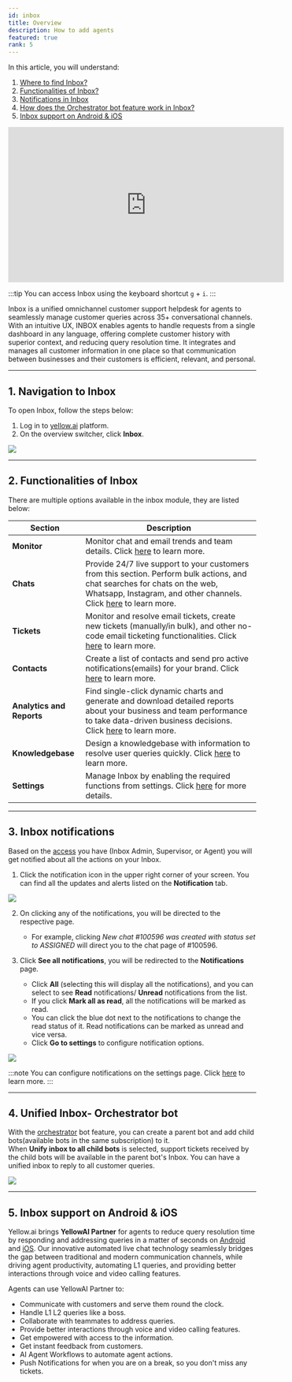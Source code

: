 ```yaml
---
id: inbox
title: Overview
description: How to add agents
featured: true
rank: 5
---
```



In this article, you will understand:
1. [Where to find Inbox?](#i1)
2. [Functionalities of Inbox?](#i2)
3. [Notifications in Inbox](#i4)
4. [How does the Orchestrator bot feature work in Inbox?](#i5)
5. [Inbox support on Android & iOS](#and_ios)


<iframe width="560" height="315" src="https://www.youtube.com/embed/UXM2-18QLds" title="YouTube video player" frameborder="0" allow="autoplay; clipboard-write; picture-in-picture" allowfullscreen></iframe>


:::tip
You can access Inbox using the keyboard shortcut `g` + `i`.
:::



Inbox is a unified omnichannel customer support helpdesk for agents to seamlessly manage customer queries across 35+ conversational channels. With an intuitive UX, INBOX enables agents to handle requests from a single dashboard in any language, offering complete customer history with superior context, and reducing query resolution time.
It integrates and manages all customer information in one place so that communication between businesses and their customers is efficient, relevant, and personal.


-----

## <a name="i1"></a>  1. Navigation to Inbox

To open Inbox, follow the steps below: 

1. Log in to [yellow.ai](https://cloud.yellow.ai/auth/login) platform.
2. On the overview switcher, click **Inbox**.

![](https://i.imgur.com/Brz9Pb5.png)


----

## <a name="i2"></a>  2. Functionalities of Inbox

There are multiple options available in the inbox module, they are listed below:


| Section | Description |
| -------- | -------- |
| **Monitor**     | Monitor chat and email trends and team details. Click [here](https://docs.yellow.ai/docs/platform_concepts/inbox/monitor) to learn more.    |
|**Chats**| Provide 24/7 live support to your customers from this section. Perform bulk actions, and chat searches for chats on the web, Whatsapp, Instagram, and other channels. Click [here](https://docs.yellow.ai/docs/platform_concepts/inbox/chats/getstartedwithlivechat) to learn more. |
|**Tickets**| Monitor and resolve email tickets, create new tickets (manually/in bulk), and other no-code email ticketing functionalities. Click [here](https://docs.yellow.ai/docs/platform_concepts/inbox/tickets/setupandconfig) to learn more.  |
|**Contacts**| Create a list of contacts and send pro active notifications(emails) for your brand. Click [here](https://docs.yellow.ai/docs/platform_concepts/inbox/contacts) to learn more. |
|**Analytics and Reports**| Find single-click dynamic charts and generate and download detailed reports about your business and team performance to take data-driven business decisions. Click [here](https://docs.yellow.ai/docs/platform_concepts/inbox/analytics-reports/analytics) to learn more.|
|**Knowledgebase**| Design a knowledgebase with information to resolve user queries quickly. Click [here](https://docs.yellow.ai/docs/platform_concepts/inbox/knowledge-base/kboverview) to learn more. |
|**Settings**| Manage Inbox by enabling the required functions from settings. Click [here](https://docs.yellow.ai/docs/platform_concepts/inbox/inbox-settings/team/agents) for more details. |

-------

## <a name="i4"></a>  3. Inbox notifications

Based on the [access](https://docs.yellow.ai/docs/platform_concepts/inbox/inbox_setup/supportagents) you have (Inbox Admin, Supervisor, or Agent) you will get notified about all the actions on your Inbox. 

1. Click the notification icon in the upper right corner of your screen. You can find all the updates and alerts listed on the **Notification** tab. 

![](https://i.imgur.com/6hs6g7s.png)

2. On clicking any of the notifications, you will be directed to the respective page.
    - For example, clicking *New chat #100596 was created with status set to ASSIGNED* will direct you to the chat page of #100596.

3. Click **See all notifications**, you will be redirected to the **Notifications** page.
    - Click **All** (selecting this will display all the notifications), and you can select to see **Read** notifications/ **Unread** notifications from the list.
    - If you click **Mark all as read**, all the notifications will be marked as read. 
    - You can click the blue dot next to the notifications to change the read status of it. Read notifications can be marked as unread and vice versa. 
    - Click **Go to settings** to configure notification options. 

![](https://i.imgur.com/3KOSLYg.png)


:::note
You can configure notifications on the settings page. Click [here](https://docs.yellow.ai/docs/platform_concepts/inbox/inbox-settings/account/notification) to learn more. 
:::


--------


## <a name="i5"></a> 4. Unified Inbox- Orchestrator bot  

With the [orchestrator](https://docs.yellow.ai/docs/platform_concepts/studio/orchestrator) bot feature, you can create a parent bot and add child bots(available bots in the same subscription) to it.   
When **Unify inbox to all child bots** is selected, support tickets received by the child bots will be available in the parent bot's Inbox. You can have a unified inbox to reply to all customer queries. 

![](https://i.imgur.com/WsKX6Ph.png)



----
## <a name="and_ios"></a> 5. Inbox support on Android & iOS

Yellow.ai brings **YellowAI Partner** for agents to reduce query resolution time by responding and addressing queries in a matter of seconds on [Android](https://play.google.com/store/apps/details?id=ai.yellow.supportagent&hl=en&gl=US) and [iOS](https://apps.apple.com/tr/app/yellowai-partner/id1612610646). Our innovative automated live chat technology seamlessly bridges the gap between traditional and modern communication channels, while driving agent productivity, automating L1 queries, and providing better interactions through voice and video calling features.

Agents can use YellowAI Partner to:

* Communicate with customers and serve them round the clock.
* Handle L1 L2 queries like a boss.
* Collaborate with teammates to address queries.
* Provide better interactions through voice and video calling features.
* Get empowered with access to the information.
* Get instant feedback from customers.
* AI Agent Workflows to automate agent actions.
* Push Notifications for when you are on a break, so you don't miss any tickets.
